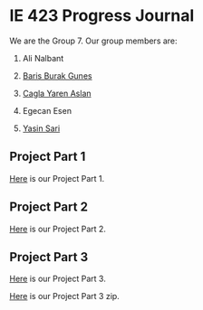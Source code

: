 # IE 423 Progress Journal

We are the Group 7. Our group members are:
1. Ali Nalbant
2. <p><a href="https://github.com/bbgunes.html">Baris Burak Gunes</a></p>
3. <p><a href="https://github.com/cyaslan97.html">Cagla Yaren Aslan</a></p>
4. Egecan Esen
5. <p><a href="https://github.com/yasinsariboun.html">Yasin Sari</a></p>

## Project Part 1
[Here](files/Group7_ProjectPart1.html) is our Project Part 1.

## Project Part 2

[Here](files/Group7_ProjectPart2.html) is our Project Part 2.

## Project Part 3

[Here](files/Group7_IE423ProjectPart3.html) is our Project Part 3.

[Here](files/Group7_IE423ProjectPart3.html.zip) is our Project Part 3 zip.
